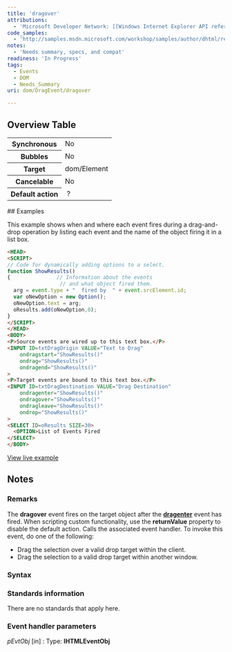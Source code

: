 ```yaml
---
title: 'dragover'
attributions:
  - 'Microsoft Developer Network: [[Windows Internet Explorer API reference](http://msdn.microsoft.com/en-us/library/ie/hh828809%28v=vs.85%29.aspx) Article]'
code_samples:
  - 'http://samples.msdn.microsoft.com/workshop/samples/author/dhtml/refs/DragDropEventsEX.htm'
notes:
  - 'Needs summary, specs, and compat'
readiness: 'In Progress'
tags:
  - Events
  - DOM
  - Needs_Summary
uri: dom/DragEvent/dragover

---
```

## Overview Table

<table class="wikitable">
<tr>
<th>
Synchronous

</th>
<td>
No

</td>
</tr>
<tr>
<th>
Bubbles

</th>
<td>
No

</td>
</tr>
<tr>
<th>
Target

</th>
<td>
dom/Element

</td>
</tr>
<tr>
<th>
Cancelable

</th>
<td>
No

</td>
</tr>
<tr>
<th>
Default action

</th>
<td>
 ?

</td>
</tr>
</table>
## Examples

This example shows when and where each event fires during a drag-and-drop operation by listing each event and the name of the object firing it in a list box.

``` html
<HEAD>
<SCRIPT>
// Code for dynamically adding options to a select.
function ShowResults()
{               // Information about the events
                 // and what object fired them.
  arg = event.type + "  fired by  " + event.srcElement.id;
  var oNewOption = new Option();
  oNewOption.text = arg;
  oResults.add(oNewOption,0);
}
</SCRIPT>
</HEAD>
<BODY>
<P>Source events are wired up to this text box.</P>
<INPUT ID=txtDragOrigin VALUE="Text to Drag"
    ondragstart="ShowResults()"
    ondrag="ShowResults()"
    ondragend="ShowResults()"
>
<P>Target events are bound to this text box.</P>
<INPUT ID=txtDragDestination VALUE="Drag Destination"
    ondragenter="ShowResults()"
    ondragover="ShowResults()"
    ondragleave="ShowResults()"
    ondrop="ShowResults()"
>
<SELECT ID=oResults SIZE=30>
  <OPTION>List of Events Fired
</SELECT>
</BODY>
```

[View live example](http://samples.msdn.microsoft.com/workshop/samples/author/dhtml/refs/DragDropEventsEX.htm)

## Notes

### Remarks

The **dragover** event fires on the target object after the [**dragenter**](/dom/DragEvent/dragenter) event has fired. When scripting custom functionality, use the **returnValue** property to disable the default action. Calls the associated event handler. To invoke this event, do one of the following:

-   Drag the selection over a valid drop target within the client.
-   Drag the selection to a valid drop target within another window.

### Syntax

### Standards information

There are no standards that apply here.

### Event handler parameters

*pEvtObj* [in]
:   Type: ****IHTMLEventObj****
